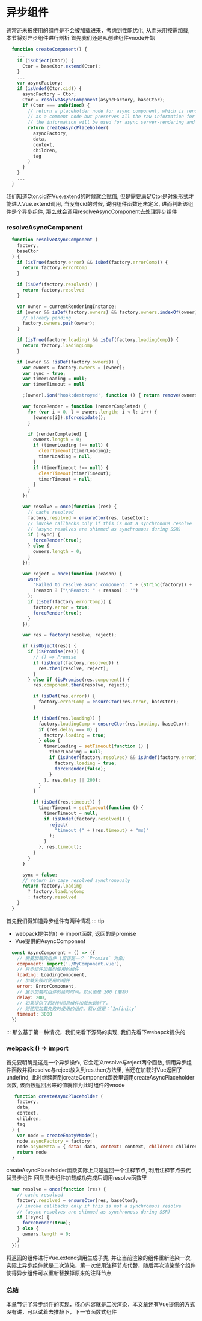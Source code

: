 # 异步组件
通常还未被使用的组件是不会被加载进来，考虑到性能优化, 从而采用按需加载, 本节将对异步组件进行剖析
首先我们还是从创建组件vnode开始
```js
  function createComponent() {
    ...
    if (isObject(Ctor)) {
      Ctor = baseCtor.extend(Ctor);
    }
    ...
    var asyncFactory;
    if (isUndef(Ctor.cid)) {
      asyncFactory = Ctor;
      Ctor = resolveAsyncComponent(asyncFactory, baseCtor);
      if (Ctor === undefined) {
        // return a placeholder node for async component, which is rendered
        // as a comment node but preserves all the raw information for the node.
        // the information will be used for async server-rendering and hydration.
        return createAsyncPlaceholder(
          asyncFactory,
          data,
          context,
          children,
          tag
        )
      }
    }
    ...
  }
```
我们知道Ctor.cid在Vue.extend的时候就会赋值, 但是需要满足Ctor是对象形式才能进入Vue.extend调用, 当没有cid的时候, 说明组件函数还未定义, 进而判断该组件是个异步组件, 那么就会调用resolveAsyncComponent去处理异步组件

### resolveAsyncComponent
```js
  function resolveAsyncComponent (
    factory,
    baseCtor
  ) {
    if (isTrue(factory.error) && isDef(factory.errorComp)) {
      return factory.errorComp
    }

    if (isDef(factory.resolved)) {
      return factory.resolved
    }

    var owner = currentRenderingInstance;
    if (owner && isDef(factory.owners) && factory.owners.indexOf(owner) === -1) {
      // already pending
      factory.owners.push(owner);
    }

    if (isTrue(factory.loading) && isDef(factory.loadingComp)) {
      return factory.loadingComp
    }

    if (owner && !isDef(factory.owners)) {
      var owners = factory.owners = [owner];
      var sync = true;
      var timerLoading = null;
      var timerTimeout = null

      ;(owner).$on('hook:destroyed', function () { return remove(owners, owner); });

      var forceRender = function (renderCompleted) {
        for (var i = 0, l = owners.length; i < l; i++) {
          (owners[i]).$forceUpdate();
        }

        if (renderCompleted) {
          owners.length = 0;
          if (timerLoading !== null) {
            clearTimeout(timerLoading);
            timerLoading = null;
          }
          if (timerTimeout !== null) {
            clearTimeout(timerTimeout);
            timerTimeout = null;
          }
        }
      };

      var resolve = once(function (res) {
        // cache resolved
        factory.resolved = ensureCtor(res, baseCtor);
        // invoke callbacks only if this is not a synchronous resolve
        // (async resolves are shimmed as synchronous during SSR)
        if (!sync) {
          forceRender(true);
        } else {
          owners.length = 0;
        }
      });

      var reject = once(function (reason) {
        warn(
          "Failed to resolve async component: " + (String(factory)) +
          (reason ? ("\nReason: " + reason) : '')
        );
        if (isDef(factory.errorComp)) {
          factory.error = true;
          forceRender(true);
        }
      });

      var res = factory(resolve, reject);

      if (isObject(res)) {
        if (isPromise(res)) {
          // () => Promise
          if (isUndef(factory.resolved)) {
            res.then(resolve, reject);
          }
        } else if (isPromise(res.component)) {
          res.component.then(resolve, reject);

          if (isDef(res.error)) {
            factory.errorComp = ensureCtor(res.error, baseCtor);
          }

          if (isDef(res.loading)) {
            factory.loadingComp = ensureCtor(res.loading, baseCtor);
            if (res.delay === 0) {
              factory.loading = true;
            } else {
              timerLoading = setTimeout(function () {
                timerLoading = null;
                if (isUndef(factory.resolved) && isUndef(factory.error)) {
                  factory.loading = true;
                  forceRender(false);
                }
              }, res.delay || 200);
            }
          }

          if (isDef(res.timeout)) {
            timerTimeout = setTimeout(function () {
              timerTimeout = null;
              if (isUndef(factory.resolved)) {
                reject(
                  "timeout (" + (res.timeout) + "ms)"
                );
              }
            }, res.timeout);
          }
        }
      }

      sync = false;
      // return in case resolved synchronously
      return factory.loading
        ? factory.loadingComp
        : factory.resolved
    }
  }
```
首先我们得知道异步组件有两种情况
::: tip
  - webpack提供的() => import函数, 返回的是promise
  - Vue提供的AsyncComponent
  ```js
    const AsyncComponent = () => ({
      // 需要加载的组件 (应该是一个 `Promise` 对象)
      component: import('./MyComponent.vue'),
      // 异步组件加载时使用的组件
      loading: LoadingComponent,
      // 加载失败时使用的组件
      error: ErrorComponent,
      // 展示加载时组件的延时时间。默认值是 200 (毫秒)
      delay: 200,
      // 如果提供了超时时间且组件加载也超时了，
      // 则使用加载失败时使用的组件。默认值是：`Infinity`
      timeout: 3000
    })
  ```
:::
那么基于第一种情况，我们来看下源码的实现, 我们先看下webapck提供的

### webpack () => import
<font-bold>首先要明确是这是一个异步操作</font-bold>, 它会定义resolve与reject两个函数, 调用异步组件函数并将resolve与reject放入到res.then方法里, 当还在加载时Vue返回了undefind, 此时继续回到createComponent函数里调用createAsyncPlaceholder函数, <font-bold color="blue">该函数返回出来的值</font-bold>就作为此时组件的vnode

```js
   function createAsyncPlaceholder (
    factory,
    data,
    context,
    children,
    tag
  ) {
    var node = createEmptyVNode();
    node.asyncFactory = factory;
    node.asyncMeta = { data: data, context: context, children: children, tag: tag };
    return node
  }
```
createAsyncPlaceholder函数实际上只是返回一个注释节点, 利用注释节点去代替异步组件
回到异步组件加载成功完成后调用resolve函数里
```js
  var resolve = once(function (res) {
    // cache resolved
    factory.resolved = ensureCtor(res, baseCtor);
    // invoke callbacks only if this is not a synchronous resolve
    // (async resolves are shimmed as synchronous during SSR)
    if (!sync) {
      forceRender(true);
    } else {
      owners.length = 0;
    }
  });
```
将返回的组件进行Vue.extend调用生成子类, 并让当前渲染的组件重新渲染一次, 实际上异步组件就是<font-bold>二次渲染</font-bold>，第一次使用注释节点代替，随后再次渲染整个组件使得异步组件可以重新替换掉原来的注释节点

### 总结
本章节讲了异步组件的实现，核心内容就是二次渲染，本文章还有Vue提供的方式没有讲，可以试着去推敲下，下一节函数式组件

<wx/>